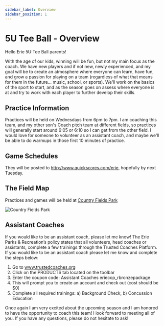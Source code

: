 ```yaml
---
sidebar_label: Overview
sidebar_position: 1
---
```


# 5U Tee Ball - Overview

Hello Erie 5U Tee Ball parents!

With the age of our kids, winning will be fun, but not my main focus as the coach.  We have new players and if not new, newly experienced, and my goal will be to create an atmosphere where everyone can learn, have fun, and grow a passion for playing on a team (regardless of what that means for them in the future... music, school, or sports).  We'll work on the basics of the sport to start, and as the season goes on assess where everyone is at and try to work with each player to further develop their skills.

## Practice Information

Practices will be held on Wednesdays from 6pm to 7pm.  I am coaching this team, and my other son's Coach pitch team at different fields, so practices will generally start around 6:05 or 6:10 so I can get from the other field.  I would love for someone to volunteer as an assistant coach, and maybe we'll be able to do warmups in those first 10 minutes of practice.

## Game Schedules

They will be posted to http://www.quickscores.com/erie, hopefully by next Tuesday.

## The Field Map

Practices and games will be held at [Country Fields Park](https://www.google.com/maps/place/Country+Fields+Park/@40.0422163,-105.070236,15z/data=!4m5!3m4!1s0x0:0x36eb049402d07899!8m2!3d40.0422163!4d-105.070236)

![Country Fields Park](/img/5u-tee-ball/country-fields-park.png)

## Assistant Coaches

If you would like to be an assistant coach, please let me know! The Erie Parks & Recreation’s policy states that all volunteers, head coaches or assistants, complete a few trainings through the Trusted Coaches Platform. If you would like to be an assistant coach please let me know and complete the steps below:

1. Go to www.trustedcoaches.org
2. Click on the PRODUCTS tab located on the toolbar
3. Enter the coupon code: Assistant Coaches eriecop_rbronzepackage
4. This will prompt you to create an account and check out (cost should be $0)
5. Complete all required trainings: a) Background Check, b) Concussion Education

Once again I am very excited about the upcoming season and I am honored to have the opportunity to coach this team! I look forward to meeting all of you. If you have any questions, please do not hesitate to ask!
